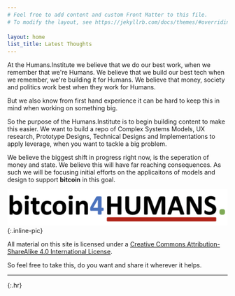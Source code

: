 ```yaml
---
# Feel free to add content and custom Front Matter to this file.
# To modify the layout, see https://jekyllrb.com/docs/themes/#overriding-theme-defaults

layout: home
list_title: Latest Thoughts
---
```


At the Humans.Institute we believe that we do our best work, when we remember that we're Humans.  We believe that we build our best tech when we remember, we're building it for Humans.  We believe that money, society and politics work best when they work for Humans.  

But we also know from first hand experience it can be hard to keep this in mind when working on something big.

So the purpose of the Humans.Institute is to begin building content to make this easier.  We want to build a repo of Complex Systems Models, UX research, Prototype Designs, Technical Designs and Implementations to apply leverage, when you want to tackle a big problem.

We believe the biggest shift in progress right now, is the seperation of money and state.  We believe this will have far reaching consequences.  As such we will be focusing initial efforts on the applicaitons of models and design to support **bitcoin** in this goal.

![Bitcoin4.Humans](/assets/images/bitcoin-humans.png)
{:.inline-pic}

All material on this site is licensed under a [Creative Commons Attribution-ShareAlike 4.0 International License](http://creativecommons.org/licenses/by-sa/4.0/). 

So feel free to take this, do you want and share it wherever it helps.

---
{:.hr} 
